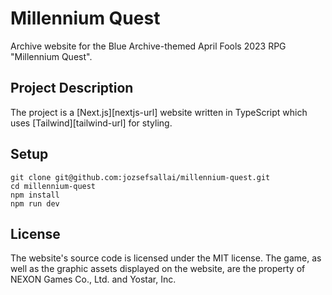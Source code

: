 # Millennium Quest

Archive website for the Blue Archive-themed April Fools 2023 RPG "Millennium
Quest".

## Project Description

The project is a [Next.js][nextjs-url] website written in TypeScript which uses
[Tailwind][tailwind-url] for styling.

## Setup

```
git clone git@github.com:jozsefsallai/millennium-quest.git
cd millennium-quest
npm install
npm run dev
```

## License

The website's source code is licensed under the MIT license. The game, as well
as the graphic assets displayed on the website, are the property of NEXON Games
Co., Ltd. and Yostar, Inc.
